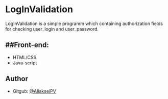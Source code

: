 # LogInValidation
LogInValidation is a simple programm which containing authorization fields for checking user_login and user_password.

##Front-end:
---
* HTML/CSS
* Java-script

Author
---
* Gitgub: [@AliakseiPV](https://github.com/AliakseiPV)

